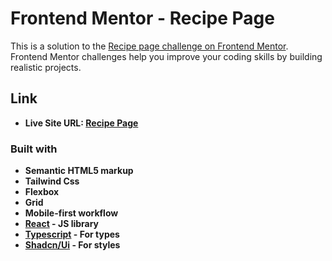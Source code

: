 # Frontend Mentor - Recipe Page

This is a solution to the [Recipe page challenge on Frontend Mentor](https://www.frontendmentor.io/challenges/recipe-page-KiTsR8QQKm). Frontend Mentor challenges help you improve your coding skills by building realistic projects.

## Link

- **Live Site URL: [Recipe Page](https://recipe-page-fr.netlify.app/)**

### Built with

- **Semantic HTML5 markup**
- **Tailwind Css**
- **Flexbox**
- **Grid**
- **Mobile-first workflow**
- **[React](https://reactjs.org/) - JS library**
- **[Typescript](https://www.typescriptlang.org/) - For types**
- **[Shadcn/Ui](https://ui.shadcn.com/) - For styles**
